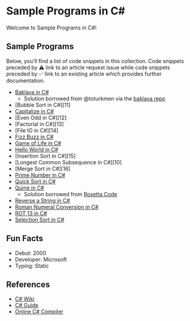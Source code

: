 # Sample Programs in C#

Welcome to Sample Programs in C#!

## Sample Programs

Below, you'll find a list of code snippets in this collection.
Code snippets preceded by :warning: link to an article request 
issue while code snippets preceded by :white_check_mark: link
to an existing article which provides further documentation.

- [Baklava in C#][baklava-article-issue]
  - Solution borrowed from @toturkmen via the [baklava repo][baklava-repo]
- [Bubble Sort in C#][11]
- [Capitalize in C#][23]
- [Even Odd in C#][12]
- [Factorial in C#][13]
- [File IO in C#][14]
- [Fizz Buzz in C#][fizz-buzz-article-issue]
- [Game of Life in C#][24]
- [Hello World in C#][hello-world-article]
- [Insertion Sort in C#][15]
- [Longest Common Subsequence in C#][10]
- [Merge Sort in C#][16]
- [Prime Number in C#][17]
- [Quick Sort in C#][18]
- [Quine in C#][19]
  - Solution borrowed from [Rosetta Code][rosetta-code-quine]
- [Reverse a String in C#][reverse-string-article-issue]
- [Roman Numeral Conversion in C#][roman-numeral-article-issue]
- [ROT 13 in C#][21]
- [Selection Sort in C#][22]

## Fun Facts

- Debut: 2000
- Developer: Microsoft
- Typing: Static

## References

- [C# Wiki][c-sharp-wiki]
- [C# Guide][c-sharp-website]
- [Online C# Compiler][c-sharp-online-editor]

[baklava-repo]: https://github.com/toturkmen/baklava
[c-sharp-wiki]: https://en.wikipedia.org/wiki/C_Sharp_(programming_language)
[c-sharp-website]: https://docs.microsoft.com/en-us/dotnet/csharp/
[c-sharp-online-editor]: https://www.jdoodle.com/compile-c-sharp-online
[rosetta-code-quine]: https://rosettacode.org/wiki/Quine#C.23

[hello-world-article]: https://therenegadecoder.com/code/hello-world-in-c-sharp/

[baklava-article-issue]: https://github.com/TheRenegadeCoder/sample-programs-website/issues/199
[bubble-sort-article-issue]: https://github.com/TheRenegadeCoder/sample-programs-website/issues/56
[even-odd-article-issue]: https://github.com/TheRenegadeCoder/sample-programs-website/issues/55
[factorial-article-issue]: https://github.com/TheRenegadeCoder/sample-programs-website/issues/54
[file-io-article-issue]: https://github.com/TheRenegadeCoder/sample-programs-website/issues/53
[fizz-buzz-article-issue]: https://github.com/TheRenegadeCoder/sample-programs-website/issues/218
[insertion-sort-article-issue]: https://github.com/TheRenegadeCoder/sample-programs-website/issues/52
[lcs-article-issue]: https://github.com/TheRenegadeCoder/sample-programs-website/issues/75
[merge-sort-article-issue]: https://github.com/TheRenegadeCoder/sample-programs-website/issues/51
[reverse-string-article-issue]: https://github.com/TheRenegadeCoder/sample-programs-website/issues/259
[roman-numeral-article-issue]: https://github.com/TheRenegadeCoder/sample-programs-website/issues/87

[17]: https://github.com/TheRenegadeCoder/sample-programs/issues/905
[18]: https://github.com/TheRenegadeCoder/sample-programs/issues/908
[19]: https://github.com/TheRenegadeCoder/sample-programs/issues/911
[21]: https://github.com/TheRenegadeCoder/sample-programs/issues/914
[22]: https://github.com/TheRenegadeCoder/sample-programs/issues/917
[23]: https://github.com/TheRenegadeCoder/sample-programs/issues/1280
[24]: https://github.com/TheRenegadeCoder/sample-programs/issues/1278
